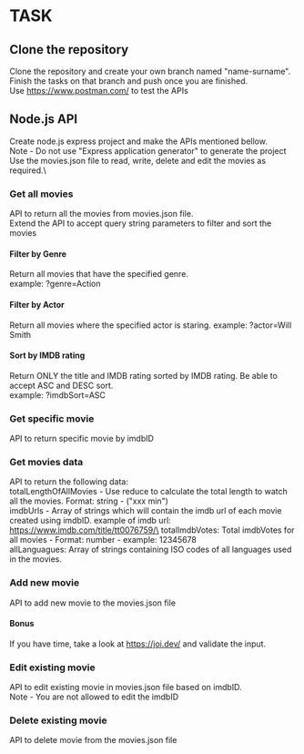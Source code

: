 # TASK

## Clone the repository

Clone the repository and create your own branch named "name-surname".\
Finish the tasks on that branch and push once you are finished.\
Use https://www.postman.com/ to test the APIs

## Node.js API

Create node.js express project and make the APIs mentioned bellow.\
Note - Do not use "Express application generator" to generate the project\
Use the movies.json file to read, write, delete and edit the movies as required.\

### Get all movies

API to return all the movies from movies.json file.\
Extend the API to accept query string parameters to filter and sort the movies

#### Filter by Genre

Return all movies that have the specified genre.\
example: ?genre=Action

#### Filter by Actor

Return all movies where the specified actor is staring.
example: ?actor=Will Smith

#### Sort by IMDB rating

Return ONLY the title and IMDB rating sorted by IMDB rating. Be able to accept ASC and DESC sort.\
example: ?imdbSort=ASC

### Get specific movie

API to return specific movie by imdbID

### Get movies data

API to return the following data:\
totalLengthOfAllMovies - Use reduce to calculate the total length to watch all the movies. Format: string - ("xxx min")\
imdbUrls - Array of strings which will contain the imdb url of each movie created using imdbID. example of imdb url: https://www.imdb.com/title/tt0076759/\
totalImdbVotes: Total imdbVotes for all movies - Format: number - example: 12345678\
allLanguagues: Array of strings containing ISO codes of all languages used in the movies.

### Add new movie

API to add new movie to the movies.json file

#### Bonus

If you have time, take a look at https://joi.dev/ and validate the input.

### Edit existing movie

API to edit existing movie in movies.json file based on imdbID.\
Note - You are not allowed to edit the imdbID

### Delete existing movie

API to delete movie from the movies.json file
